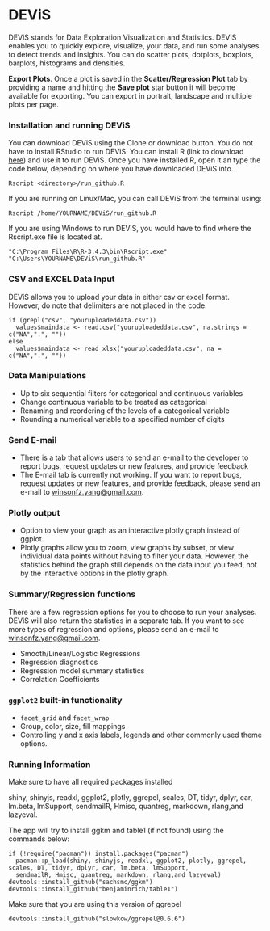 # DEViS

DEViS stands for Data Exploration Visualization and Statistics. DEViS enables you to quickly explore, visualize, your data, and run some analyses to detect trends and insights. You can do scatter plots, dotplots, boxplots, barplots, histograms and densities.

**Export Plots**. Once a plot is saved in the **Scatter/Regression Plot** tab by providing a name and hitting the **Save plot** star button it will become available for exporting. You can export in portrait, landscape and multiple plots per page.  

### Installation and running DEViS
You can download DEViS using the Clone or download button. You do not have to install RStudio to run DEViS. You can install R (link to download <a href="https://cran.r-project.org/">here</a>) and use it to run DEViS. Once you have installed R, open it an type the code below, depending on where you have downloaded DEViS into.

```
Rscript <directory>/run_github.R
```

If you are running on Linux/Mac, you can call DEViS from the terminal using:
```
Rscript /home/YOURNAME/DEViS/run_github.R
```

If you are using Windows to run DEViS, you would have to find where the Rscript.exe file is located at.
```
"C:\Program Files\R\R-3.4.3\bin\Rscript.exe" "C:\Users\YOURNAME\DEViS\run_github.R"
```


### CSV and EXCEL Data Input

DEViS allows you to upload your data in either csv or excel format. However, do note that delimiters are not placed in the code.
```
if (grepl("csv", "youruploadeddata.csv"))
  values$maindata <- read.csv("youruploadeddata.csv", na.strings = c("NA",".", ""))
else
  values$maindata <- read_xlsx("youruploadeddata.csv", na = c("NA",".", ""))

```

### Data Manipulations
* Up to six sequential filters for categorical and continuous variables
* Change continuous variable to be treated as categorical
* Renaming and reordering of the levels of a categorical variable
* Rounding a numerical variable to a specified number of digits

### Send E-mail
* There is a tab that allows users to send an e-mail to the developer to report bugs, request updates or new features, and provide feedback
* The E-mail tab is currently not working. If you want to report bugs, request updates or new features, and provide feedback, please send an e-mail to winsonfz.yang@gmail.com.

### Plotly output
* Option to view your graph as an interactive plotly graph instead of ggplot.
* Plotly graphs allow you to zoom, view graphs by subset, or view individual data points without having to filter your data. However, the statistics behind the graph still depends on the data input you feed, not by the interactive options in the plotly graph.

### Summary/Regression functions
There are a few regression options for you to choose to run your analyses. DEViS will also return the statistics in a separate tab. If you want to see more types of regression and options, please send an e-mail to winsonfz.yang@gmail.com.
* Smooth/Linear/Logistic Regressions
* Regression diagnostics
* Regression model summary statistics
* Correlation Coefficients

### `ggplot2` built-in functionality
* `facet_grid` and `facet_wrap`
* Group, color, size, fill mappings
* Controlling y and x axis labels, legends and other commonly used theme options.

### Running Information
Make sure to have all required packages installed

shiny, shinyjs, readxl, ggplot2, plotly, ggrepel, scales, DT, tidyr, dplyr, car, lm.beta, lmSupport,
sendmailR, Hmisc, quantreg, markdown, rlang,and lazyeval.

The app will try to install ggkm and table1 (if not found) using the commands below:
```
if (!require("pacman")) install.packages("pacman")
  pacman::p_load(shiny, shinyjs, readxl, ggplot2, plotly, ggrepel, scales, DT, tidyr, dplyr, car, lm.beta, lmSupport,
  sendmailR, Hmisc, quantreg, markdown, rlang,and lazyeval)
devtools::install_github("sachsmc/ggkm")
devtools::install_github("benjaminrich/table1")
```
Make sure that you are using this version of ggrepel
```
devtools::install_github("slowkow/ggrepel@0.6.6")

```
